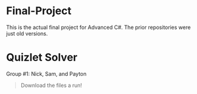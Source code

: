 # Final-Project
This is the actual final project for Advanced C#. The prior repositories were just old versions.

# Quizlet Solver
Group #1: Nick, Sam, and Payton

> Download the files a run!

